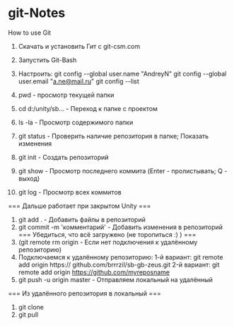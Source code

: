 # git-Notes
How to use Git
1. Скачать и установить Гит с git-csm.com
2. Запустить Git-Bash
3. Настроить:   git config --global user.name "AndreyN"
                git config --global user.email "a.ne@mail.ru"
                git config --list

1. pwd - просмотр текущей папки
2. cd d:/unity/sb... - Переход к папке с проектом
3. ls -la - Просмотр содержимого папки
4. git status - Проверить наличие репозитория в папке; Показать изменения
5. git init - Создать репозиторий
6. git show - Просмотр последнего коммита (Enter - пролистывать; Q - выход)
7. git log - Просмотр всех коммитов

=== Дальше работает при закрытом Unity ===

1. git add . - Добавить файлы в репозиторий
2. git commit -m 'комментарий' - Добавить изменения в репозиторий
=== Убедиться, что всё загружено (не торопиться :) ) ===
3. (git remote rm origin - Если нет подключения к удалённому репозиторию)
4. Подключаемся к удалённому репозиторию:
    1-й вариант: git remote add origin https:// github.com/brrrzil/sb-gb-zeus.git
    2-й вариант: git remote add origin https://github.com/myreposname
5. git push -u origin master - Отправляем локальный на удалённый

=== Из удалённого репозитория в локальный ===
1. git clone
2. git pull
